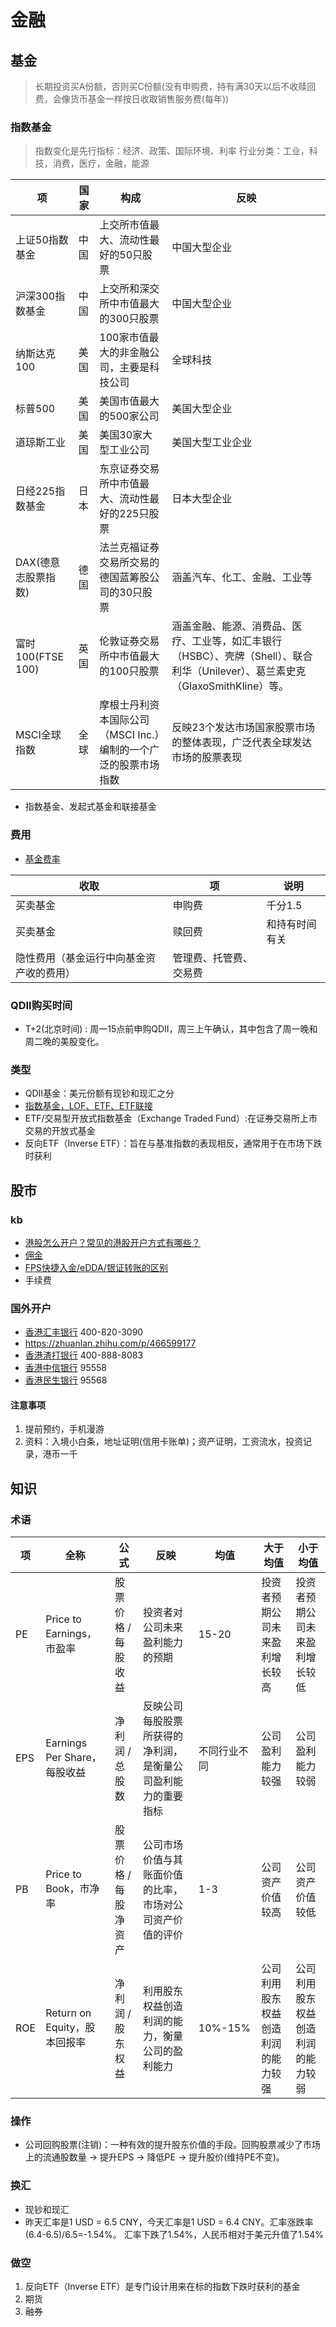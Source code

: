 # 金融
## 基金
> 长期投资买A份额，否则买C份额(没有申购费，持有满30天以后不收赎回费，会像货币基金一样按日收取销售服务费(每年))

### 指数基金
> 指数变化是先行指标：经济、政策、国际环境、利率
行业分类：工业，科技，消费，医疗，金融，能源

| 项 | 国家 | 构成 | 反映 |
| - | - | - | - |
| 上证50指数基金 | 中国 | 上交所市值最大、流动性最好的50只股票 | 中国大型企业 |
| 沪深300指数基金 | 中国 | 上交所和深交所中市值最大的300只股票 | 中国大型企业 |
| 纳斯达克100 | 美国 | 100家市值最大的非金融公司，主要是科技公司 | 全球科技 |
| 标普500 | 美国 | 美国市值最大的500家公司 | 美国大型企业 |
| 道琼斯工业 | 美国 | 美国30家大型工业公司 | 美国大型工业企业 |
| 日经225指数基金 | 日本 | 东京证券交易所中市值最大、流动性最好的225只股票 | 日本大型企业 |
| DAX(德意志股票指数) | 德国 | 法兰克福证券交易所交易的德国蓝筹股公司的30只股票 | 涵盖汽车、化工、金融、工业等 |
| 富时100(FTSE 100) | 英国 | 伦敦证券交易所中市值最大的100只股票 | 涵盖金融、能源、消费品、医疗、工业等，如汇丰银行（HSBC）、壳牌（Shell）、联合利华（Unilever）、葛兰素史克（GlaxoSmithKline）等。 |
| MSCI全球指数 | 全球 | 摩根士丹利资本国际公司（MSCI Inc.）编制的一个广泛的股票市场指数 | 反映23个发达市场国家股票市场的整体表现，广泛代表全球发达市场的股票表现 |

* 指数基金、发起式基金和联接基金

### 费用
* [基金费率](https://zhuanlan.zhihu.com/p/97207789)

| 收取 | 项 | 说明 |
| - | - | - |
| 买卖基金 | 申购费 | 千分1.5 |
| 买卖基金 | 赎回费 | 和持有时间有关 |
| 隐性费用（基金运行中向基金资产收的费用） | 管理费、托管费、交易费 |  |

### QDII购买时间
* T+2(北京时间) : 周一15点前申购QDII，周三上午确认，其中包含了周一晚和周二晚的美股变化。

### 类型
* QDII基金：美元份额有现钞和现汇之分
* [指数基金，LOF、ETF、ETF联接](https://www.zhihu.com/question/283131851)
* ETF/交易型开放式指数基金（Exchange Traded Fund）:在证券交易所上市交易的开放式基金
* 反向ETF（Inverse ETF）：旨在与基准指数的表现相反，通常用于在市场下跌时获利

## 股市
### kb
* [港股怎么开户？常见的港股开户方式有哪些？](https://xueqiu.com/2688347802/204415877)
* [佣金](https://www.zhihu.com/question/382642027)
* [FPS快捷入金/eDDA/银证转账的区别](https://xueqiu.com/1532246163/158421767)
* 手续费

### 国外开户
* [香港汇丰银行](https://www.hsbc.com.cn/) 400-820-3090
* https://zhuanlan.zhihu.com/p/466599177
* [香港渣打银行](https://www.sc.com/cn/) 400-888-8083
* [香港中信银行](https://www.cncbinternational.com/) 95558
* [香港民生银行](https://hk.cmbc.com.cn/) 95568

#### 注意事项
1. 提前预约，手机漫游
1. 资料：入境小白条，地址证明(信用卡账单)；资产证明，工资流水，投资记录，港币一千

## 知识
### 术语
| 项 | 全称 | 公式 | 反映 | 均值 | 大于均值 | 小于均值 |
| - | - | - | - | - | - | - |
| PE | Price to Earnings，市盈率 | 股票价格 / 每股收益 | 投资者对公司未来盈利能力的预期 | 15-20 | 投资者预期公司未来盈利增长较高 | 投资者预期公司未来盈利增长较低 |
| EPS | Earnings Per Share，每股收益 | 净利润 / 总股数 | 反映公司每股股票所获得的净利润，是衡量公司盈利能力的重要指标 | 不同行业不同 | 公司盈利能力较强 | 公司盈利能力较弱 |
| PB | Price to Book，市净率 | 股票价格 / 每股净资产 | 公司市场价值与其账面价值的比率，市场对公司资产价值的评价 | 1-3 | 公司资产价值较高 | 公司资产价值较低 |
| ROE | Return on Equity，股本回报率 | 净利润 / 股东权益 | 利用股东权益创造利润的能力，衡量公司的盈利能力 | 10%-15% | 公司利用股东权益创造利润的能力较强 | 公司利用股东权益创造利润的能力较弱 |

### 操作
* 公司回购股票(注销)：一种有效的提升股东价值的手段。回购股票减少了市场上的流通股数量 -> 提升EPS -> 降低PE -> 提升股价(维持PE不变)。

### 换汇
* 现钞和现汇
* 昨天汇率是1 USD = 6.5 CNY，今天汇率是1 USD = 6.4 CNY。汇率涨跌率(6.4-6.5)/6.5=-1.54%。  汇率下跌了1.54%，人民币相对于美元升值了1.54%

### 做空
1. 反向ETF（Inverse ETF）是专门设计用来在标的指数下跌时获利的基金
1. 期货
1. 融券